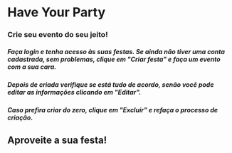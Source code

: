 # Have Your Party

### Crie seu evento do seu jeito!

##### Faça login e tenha acesso às suas festas. Se ainda não tiver uma conta cadastrada, sem problemas, clique em "Criar festa" e faça um evento com a sua cara.

##### Depois de criada verifique se está tudo de acordo, senão você pode editar as informações clicando em "Editar".

##### Caso prefira criar do zero, clique em "Excluir" e refaça o processo de criação.

## Aproveite a sua festa!
